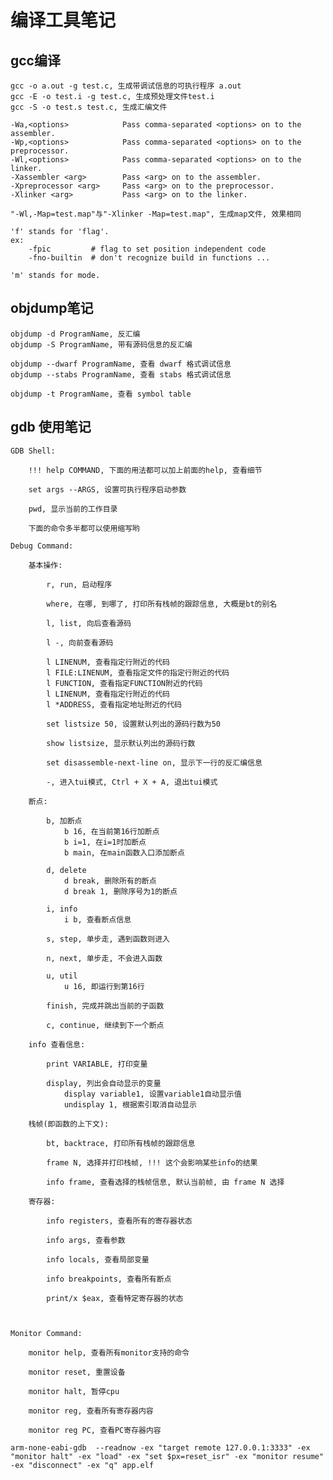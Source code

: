 # 编译工具笔记

## gcc编译

    gcc -o a.out -g test.c, 生成带调试信息的可执行程序 a.out
    gcc -E -o test.i -g test.c, 生成预处理文件test.i
    gcc -S -o test.s test.c, 生成汇编文件
    
    -Wa,<options>            Pass comma-separated <options> on to the assembler.
    -Wp,<options>            Pass comma-separated <options> on to the preprocessor.
    -Wl,<options>            Pass comma-separated <options> on to the linker.
    -Xassembler <arg>        Pass <arg> on to the assembler.
    -Xpreprocessor <arg>     Pass <arg> on to the preprocessor.
    -Xlinker <arg>           Pass <arg> on to the linker.

    "-Wl,-Map=test.map"与"-Xlinker -Map=test.map", 生成map文件, 效果相同
    
    'f' stands for 'flag'.
    ex:
        -fpic         # flag to set position independent code 
        -fno-builtin  # don't recognize build in functions ...
        
    'm' stands for mode.

## objdump笔记

    objdump -d ProgramName, 反汇编    
    objdump -S ProgramName, 带有源码信息的反汇编

    objdump --dwarf ProgramName, 查看 dwarf 格式调试信息
    objdump --stabs ProgramName, 查看 stabs 格式调试信息
    
    objdump -t ProgramName, 查看 symbol table

## gdb 使用笔记

    GDB Shell:

        !!! help COMMAND, 下面的用法都可以加上前面的help, 查看细节

        set args --ARGS, 设置可执行程序启动参数

        pwd, 显示当前的工作目录

        下面的命令多半都可以使用缩写哟

    Debug Command:

        基本操作:

            r, run, 启动程序

            where, 在哪, 到哪了, 打印所有栈帧的跟踪信息, 大概是bt的别名

            l, list, 向后查看源码

            l -, 向前查看源码

            l LINENUM, 查看指定行附近的代码
            l FILE:LINENUM, 查看指定文件的指定行附近的代码
            l FUNCTION, 查看指定FUNCTION附近的代码
            l LINENUM, 查看指定行附近的代码
            l *ADDRESS, 查看指定地址附近的代码

            set listsize 50, 设置默认列出的源码行数为50

            show listsize, 显示默认列出的源码行数

            set disassemble-next-line on, 显示下一行的反汇编信息

            -, 进入tui模式, Ctrl + X + A, 退出tui模式

        断点:

            b, 加断点
                b 16, 在当前第16行加断点
                b i=1, 在i=1时加断点
                b main, 在main函数入口添加断点

            d, delete
                d break, 删除所有的断点
                d break 1, 删除序号为1的断点

            i, info
                i b, 查看断点信息

            s, step, 单步走, 遇到函数则进入

            n, next, 单步走, 不会进入函数

            u, util
                u 16, 即运行到第16行

            finish, 完成并跳出当前的子函数

            c, continue, 继续到下一个断点

        info 查看信息:

            print VARIABLE, 打印变量

            display, 列出会自动显示的变量
                display variable1, 设置variable1自动显示值
                undisplay 1, 根据索引取消自动显示

        栈帧(即函数的上下文):

            bt, backtrace, 打印所有栈帧的跟踪信息

            frame N, 选择并打印栈帧, !!! 这个会影响某些info的结果

            info frame, 查看选择的栈帧信息, 默认当前帧, 由 frame N 选择

        寄存器:

            info registers, 查看所有的寄存器状态

            info args, 查看参数

            info locals, 查看局部变量

            info breakpoints, 查看所有断点

            print/x $eax, 查看特定寄存器的状态



    Monitor Command:

        monitor help, 查看所有monitor支持的命令

        monitor reset, 重置设备

        monitor halt, 暂停cpu

        monitor reg, 查看所有寄存器内容

        monitor reg PC, 查看PC寄存器内容
        
    arm-none-eabi-gdb  --readnow -ex "target remote 127.0.0.1:3333" -ex "monitor halt" -ex "load" -ex "set $px=reset_isr" -ex "monitor resume" -ex "disconnect" -ex "q" app.elf

